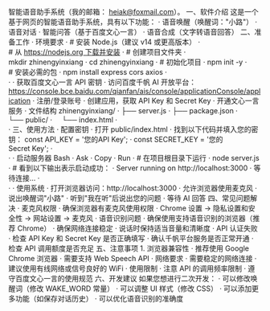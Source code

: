 智能语音助手系统（我的邮箱： heiak@foxmail.com）。
一、软件介绍
这是一个基于网页的智能语音助手系统，具有以下功能：
·  语音唤醒（唤醒词："小路"）
·  语音对话
·  智能问答（基于百度文心一言）
·  语音合成（文字转语音回答）
二、准备工作
·  环境要求
·  # 安装 Node.js（建议 v14 或更高版本）
·  # 从 https://nodejs.org 下载并安装
·  # 创建项目文件夹
·  mkdir zhinengyinxiang
·  cd zhinengyinxiang
·  # 初始化项目
·  npm init -y
·  # 安装必需的包
·  npm install express cors axios
·  
·  ·  获取百度文心一言 API 密钥
·  访问百度千帆 AI 开放平台：https://console.bce.baidu.com/qianfan/ais/console/applicationConsole/application
·  注册/登录账号
·  创建应用，获取 API Key 和 Secret Key
·  开通文心一言服务
·  文件结构
zhinengyinxiang/
·  ├── server.js
·  ├── package.json
·  └── public/
·      └── index.html
·  
·  三、使用方法
·  配置密钥
·  打开 public/index.html
·  找到以下代码并填入您的密钥：
const API_KEY = '您的API Key';
·  const SECRET_KEY = '您的Secret Key';
·  
·  ·  启动服务器
Bash
·  Ask
·  Copy
·  Run
·  # 在项目根目录下运行
·  node server.js
·  # 看到以下输出表示启动成功：
·  Server running on http://localhost:3000
·  等待连接...
·  
·  ·  使用系统
·  打开浏览器访问：http://localhost:3000
·  允许浏览器使用麦克风
·  说出唤醒词"小路"
·  听到"我在听"后说出您的问题
·  等待 AI 回答
四、常见问题解决
·  麦克风权限
·  确保浏览器有麦克风使用权限
·  Chrome 设置 → 隐私设置和安全性 → 网站设置 → 麦克风
·  语音识别问题
·  确保使用支持语音识别的浏览器（推荐 Chrome）
·  确保网络连接稳定
·  说话时保持适当音量和清晰度
·  API 认证失败
·  检查 API Key 和 Secret Key 是否正确填写
·  确认千帆平台服务是否正常开通
·  检查 API 调用额度是否充足
五、注意事项
1. 浏览器兼容性
·  推荐使用 Google Chrome 浏览器
·  需要支持 Web Speech API
·  网络要求
·  需要稳定的网络连接
·  建议使用有线网络或信号良好的 WiFi
·  使用限制
·  注意 API 的调用频率限制
·  遵守百度文心一言的使用规范
六、开发建议
如果您想进行二次开发：
·  可以修改唤醒词（修改 WAKE_WORD 常量）
·  可以调整 UI 样式（修改 CSS）
·  可以添加更多功能（如保存对话历史）
·  可以优化语音识别的准确度
